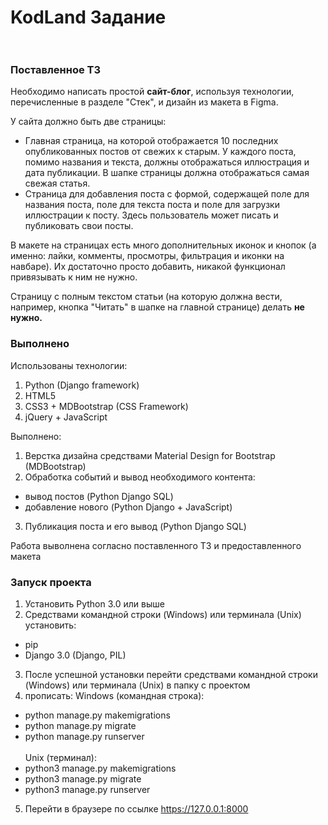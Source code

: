 # KodLand Задание<br><br>
### Поставленное ТЗ

Необходимо написать простой **сайт-блог**, используя технологии, перечисленные в разделе "Стек", и дизайн из макета в Figma.

У сайта должно быть две страницы:

- Главная страница, на которой отображается 10 последних опубликованных постов от свежих к старым. У каждого поста, помимо названия и текста, должны отображаться иллюстрация и  дата публикации. В шапке страницы должна отображаться самая свежая статья.
- Страница для добавления поста с формой, содержащей поле для названия поста, поле для текста поста и поле для загрузки иллюстрации к посту. Здесь пользователь может писать и публиковать свои посты.

В макете на страницах есть много дополнительных иконок и кнопок (а именно: лайки, комменты, просмотры, фильтрация и иконки на навбаре). Их достаточно просто добавить, никакой функционал привязывать к ним не нужно.

Страницу с полным текстом статьи (на которую должна вести, например, кнопка "Читать" в шапке на главной странице) делать **не нужно.**

### Выполнено

Использованы технологии:
1. Python (Django framework)
2. HTML5
3. CSS3 + MDBootstrap (CSS Framework)
4. jQuery + JavaScript

Выполнено:
1. Верстка дизайна средствами Material Design for Bootstrap (MDBootstrap)
2. Обработка событий и вывод необходимого контента:
 - вывод постов (Python Django SQL)
 - добавление нового (Python Django + JavaScript)
3. Публикация поста и его вывод (Python Django SQL)

Работа выволнена согласно поставленного ТЗ и предоставленного макета

### Запуск проекта
1. Установить Python 3.0 или выше
2. Средствами командной строки (Windows) или терминала (Unix) установить:
 - pip
 - Django 3.0 (Django, PIL)
3. После успешной установки перейти средствами командной строки (Windows) или терминала (Unix) в папку с проектом
4. прописать:
 Windows (командная строка):
 - python manage.py makemigrations
 - python manage.py migrate
 - python manage.py runserver<br><br>
 Unix (терминал):
 - python3 manage.py makemigrations
 - python3 manage.py migrate
 - python3 manage.py runserver
5. Перейти в браузере по ссылке https://127.0.0.1:8000
